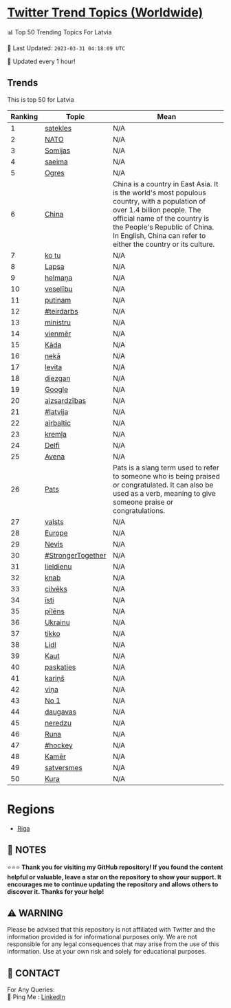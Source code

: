 [Twitter Trend Topics (Worldwide)](https://github.com/ErcinDedeoglu/Twitter-Trend-Topics)
==========


📊 Top 50 Trending Topics For Latvia

📆 Last Updated: `2023-03-31 04:18:09 UTC`

🔧 Updated every 1 hour!


## Trends

This is top 50 for Latvia

| Ranking | Topic | Mean |
| ------- | ------------ | ------------ |
| 1 | [satekles](http://twitter.com/search?q=satekles) | N/A |
| 2 | [NATO](http://twitter.com/search?q=NATO) | N/A |
| 3 | [Somijas](http://twitter.com/search?q=Somijas) | N/A |
| 4 | [saeima](http://twitter.com/search?q=saeima) | N/A |
| 5 | [Ogres](http://twitter.com/search?q=Ogres) | N/A |
| 6 | [China](http://twitter.com/search?q=China) | China is a country in East Asia. It is the world's most populous country, with a population of over 1.4 billion people. The official name of the country is the People's Republic of China. In English, China can refer to either the country or its culture. |
| 7 | [ko tu](http://twitter.com/search?q=ko+tu) | N/A |
| 8 | [Lapsa](http://twitter.com/search?q=Lapsa) | N/A |
| 9 | [helmaņa](http://twitter.com/search?q=helma%c5%86a) | N/A |
| 10 | [veselību](http://twitter.com/search?q=vesel%c4%abbu) | N/A |
| 11 | [putinam](http://twitter.com/search?q=putinam) | N/A |
| 12 | [#teirdarbs](http://twitter.com/search?q=%23teirdarbs) | N/A |
| 13 | [ministru](http://twitter.com/search?q=ministru) | N/A |
| 14 | [vienmēr](http://twitter.com/search?q=vienm%c4%93r) | N/A |
| 15 | [Kāda](http://twitter.com/search?q=K%c4%81da) | N/A |
| 16 | [nekā](http://twitter.com/search?q=nek%c4%81) | N/A |
| 17 | [levita](http://twitter.com/search?q=levita) | N/A |
| 18 | [diezgan](http://twitter.com/search?q=diezgan) | N/A |
| 19 | [Google](http://twitter.com/search?q=Google) | N/A |
| 20 | [aizsardzības](http://twitter.com/search?q=aizsardz%c4%abbas) | N/A |
| 21 | [#latvija](http://twitter.com/search?q=%23latvija) | N/A |
| 22 | [airbaltic](http://twitter.com/search?q=airbaltic) | N/A |
| 23 | [kremļa](http://twitter.com/search?q=krem%c4%bca) | N/A |
| 24 | [Delfi](http://twitter.com/search?q=Delfi) | N/A |
| 25 | [Avena](http://twitter.com/search?q=Avena) | N/A |
| 26 | [Pats](http://twitter.com/search?q=Pats) | Pats is a slang term used to refer to someone who is being praised or congratulated. It can also be used as a verb, meaning to give someone praise or congratulations. |
| 27 | [valsts](http://twitter.com/search?q=valsts) | N/A |
| 28 | [Europe](http://twitter.com/search?q=Europe) | N/A |
| 29 | [Nevis](http://twitter.com/search?q=Nevis) | N/A |
| 30 | [#StrongerTogether](http://twitter.com/search?q=%23StrongerTogether) | N/A |
| 31 | [lieldienu](http://twitter.com/search?q=lieldienu) | N/A |
| 32 | [knab](http://twitter.com/search?q=knab) | N/A |
| 33 | [cilvēks](http://twitter.com/search?q=cilv%c4%93ks) | N/A |
| 34 | [īsti](http://twitter.com/search?q=%c4%absti) | N/A |
| 35 | [pīlēns](http://twitter.com/search?q=p%c4%abl%c4%93ns) | N/A |
| 36 | [Ukrainu](http://twitter.com/search?q=Ukrainu) | N/A |
| 37 | [tikko](http://twitter.com/search?q=tikko) | N/A |
| 38 | [Lidl](http://twitter.com/search?q=Lidl) | N/A |
| 39 | [Kaut](http://twitter.com/search?q=Kaut) | N/A |
| 40 | [paskaties](http://twitter.com/search?q=paskaties) | N/A |
| 41 | [kariņš](http://twitter.com/search?q=kari%c5%86%c5%a1) | N/A |
| 42 | [viņa](http://twitter.com/search?q=vi%c5%86a) | N/A |
| 43 | [No 1](http://twitter.com/search?q=No+1) | N/A |
| 44 | [daugavas](http://twitter.com/search?q=daugavas) | N/A |
| 45 | [neredzu](http://twitter.com/search?q=neredzu) | N/A |
| 46 | [Runa](http://twitter.com/search?q=Runa) | N/A |
| 47 | [#hockey](http://twitter.com/search?q=%23hockey) | N/A |
| 48 | [Kamēr](http://twitter.com/search?q=Kam%c4%93r) | N/A |
| 49 | [satversmes](http://twitter.com/search?q=satversmes) | N/A |
| 50 | [Kura](http://twitter.com/search?q=Kura) | N/A |



# Regions

* [Riga](</Latvia/Riga.md>)



## 📝 NOTES

⭐⭐⭐ **Thank you for visiting my GitHub repository! If you found the content helpful or valuable, leave a star on the repository to show your support. It encourages me to continue updating the repository and allows others to discover it. Thanks for your help!**


## ⚠️ WARNING

Please be advised that this repository is not affiliated with Twitter and the information provided is for informational purposes only. We are not responsible for any legal consequences that may arise from the use of this information. Use at your own risk and solely for educational purposes.


## 📨 CONTACT

 For Any Queries:  
            🏓 Ping Me : [LinkedIn](https://www.linkedin.com/in/ercindedeoglu/)

